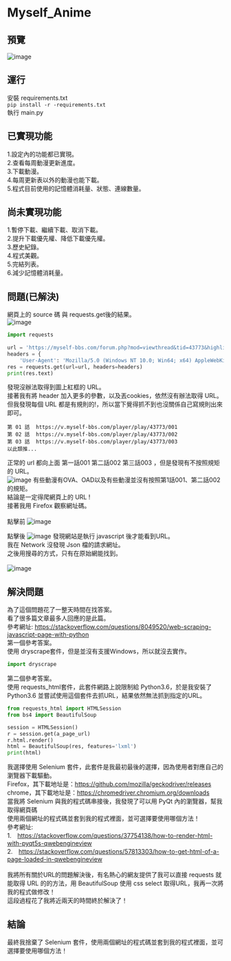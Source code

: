 # Myself_Anime
## 預覽

![image](https://i.imgur.com/qAckhuk.gif)

## 運行
安裝 requirements.txt <br>
`
pip install -r -requirements.txt
`
<br>
執行 main.py <br>

## 已實現功能
1.設定內的功能都已實現。<br>
2.查看每周動漫更新進度。<br>
3.下載動漫。<br>
4.每周更新表以外的動漫也能下載。<br>
5.程式目前使用的記憶體消耗量、狀態、連線數量。<br>

## 尚未實現功能
1.暫停下載、繼續下載、取消下載。<br>
2.提升下載優先權、降低下載優先權。<br>
3.歷史紀錄。<br>
4.程式美觀。<br>
5.完結列表。<br>
6.減少記憶體消耗量。<br>

## 問題(已解決)<br>
網頁上的 source 碼 與 requests.get後的結果。<br>
![image](https://i.imgur.com/9kG6vdj.png)
```python
import requests  
  
url = 'https://myself-bbs.com/forum.php?mod=viewthread&tid=43773&highlight=%E7%99%BD%E8%89%B2%E7%9B%B8%E7%B0%BF'  
headers = {  
    'User-Agent': 'Mozilla/5.0 (Windows NT 10.0; Win64; x64) AppleWebKit/537.36 (KHTML, like Gecko) Chrome/84.0.4147.105 Safari/537.36'}  
res = requests.get(url=url, headers=headers)  
print(res.text)
```
發現沒辦法取得到圖上紅框的 URL。<br>
接著我有將 header 加入更多的參數，以及丟cookies，依然沒有辦法取得 URL。<br>
但我發現每個 URL 都是有規則的!，所以當下覺得抓不到也沒關係自己寫規則出來即可。<br>
```
第 01 話  https://v.myself-bbs.com/player/play/43773/001
第 02 話  https://v.myself-bbs.com/player/play/43773/002
第 03 話  https://v.myself-bbs.com/player/play/43773/003
以此類推...
```
正常的 url 都向上面 第一話001 第二話002 第三話003 ，但是發現有不按照規矩的 URL。<br>
![image](https://i.imgur.com/88FrgLG.png)
有些動漫有OVA、OAD以及有些動漫並沒有按照第1話001、第二話002的規矩。<br>
結論是一定得爬網頁上的 URL ! <br>
接著我用 Firefox 觀察網址碼。<br><br>
點擊前
![image](https://i.imgur.com/qYxUiRs.png)

點擊後
![image](https://i.imgur.com/XSy5D2z.png)
發現網站是執行 javascript 後才能看到URL。<br>
我在 Network 沒發現 Json 檔的請求網址。<br>
之後用搜尋的方式，只有在原始網能找到。<br><br>
![image](https://i.imgur.com/w8YZk3x.png)

## 解決問題
為了這個問題花了一整天時間在找答案。<br>
看了很多篇文章最多人回應的是此篇。<br>
參考網址: https://stackoverflow.com/questions/8049520/web-scraping-javascript-page-with-python <br>
第一個參考答案。<br>
使用 dryscrape套件，但是並沒有支援Windows，所以就沒去實作。
```python
import dryscrape
```
第二個參考答案。<br>
使用 requests_html套件，此套件網路上說限制給 Python3.6，於是我安裝了 Python3.6 並嘗試使用這個套件去抓URL，結果依然無法抓到指定的URL。<br>
```python
from requests_html import HTMLSession
from bs4 import BeautifulSoup

session = HTMLSession()
r = session.get(a_page_url)
r.html.render()
html = BeautifulSoup(res, features='lxml')
print(html)
```
我選擇使用 Selenium 套件，此套件是我最初最後的選擇，因為使用者對應自己的瀏覽器下載驅動。<br>
Firefox，其下載地址是：https://github.com/mozilla/geckodriver/releases <br>
chrome，其下載地址是：https://chromedriver.chromium.org/downloads <br>
當我將 Selenium 與我的程式碼串接後，我發現了可以用 PyQt 內的瀏覽器，幫我取得網頁碼<br>
使用兩個網址的程式碼並套到我的程式裡面，並可選擇要使用哪個方法！<br>
參考網址: <br>
1.　https://stackoverflow.com/questions/37754138/how-to-render-html-with-pyqt5s-qwebengineview <br>
2.　https://stackoverflow.com/questions/57813303/how-to-get-html-of-a-page-loaded-in-qwebengineview <br>
<br>
我將所有關於URL的問題解決後，有名熱心的網友提供了我可以直接 requests 就能取得 URL 的的方法，用 BeautifulSoup 使用 css select 取得URL，我再一次將我的程式做修改！<br>
這段過程花了我將近兩天的時間終於解決了！<br>


## 結論
最終我捨棄了 Selenium 套件，使用兩個網址的程式碼並套到我的程式裡面，並可選擇要使用哪個方法！ <br>
